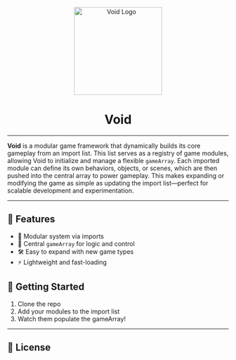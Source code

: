 <p align="center">
  <img src="https://raw.githubusercontent.com/PlanckNetwork/Void/main/logo.png" alt="Void Logo" width="200"/>
</p>

<h1 align="center">Void</h1>

---

**Void** is a modular game framework that dynamically builds its core gameplay from an import list. This list serves as a registry of game modules, allowing Void to initialize and manage a flexible `gameArray`. Each imported module can define its own behaviors, objects, or scenes, which are then pushed into the central array to power gameplay. This makes expanding or modifying the game as simple as updating the import list—perfect for scalable development and experimentation.

---

## 📁 Features

- 🧩 Modular system via imports
- 🧠 Central `gameArray` for logic and control
- 🛠 Easy to expand with new game types
- ⚡ Lightweight and fast-loading

## 🚀 Getting Started

1. Clone the repo
2. Add your modules to the import list
3. Watch them populate the gameArray!

---


## 📜 License
